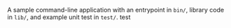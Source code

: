 A sample command-line application with an entrypoint in `bin/`, library code
in `lib/`, and example unit test in `test/`.
test
